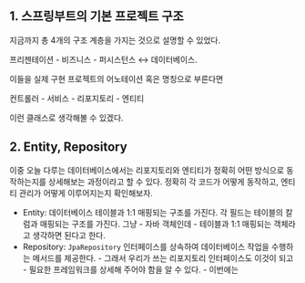 ## 1. 스프링부트의 기본 프로젝트 구조

지금까지 총 4개의 구조 계층을 가지는 것으로 설명할 수 있었다.

프리젠테이션 - 비즈니스 - 퍼시스턴스 ↔ 데이터베이스.

이들을 실제 구현 프로젝트의 어노테이션 혹은 명칭으로 부른다면

컨트롤러 - 서비스 - 리포지토리 - 엔티티

이런 클래스로 생각해볼 수 있겠다.

## 2. Entity, Repository

이중 오늘 다루는 데이터베이스에서는 리포지토리와 엔티티가 정확히 어떤 방식으로 동작하는지를 상세해보는 과정이라고 할 수 있다. 정확히 각 코드가 어떻게 동작하고, 엔티티 관리가 어떻게 이루어지는지 확인해보자.

- Entity:  데이터베이스 테이블과 1:1 매핑되는 구조를 가진다. 각 필드는 테이블의 칼럼과 매핑되는 구조를 가진다. 그냥 - 자바 객체인데 - 테이블과 1:1 매핑되는 객체라고 생각하면 된다고 한다.
- Repository: `JpaRepository` 인터페이스를 상속하여 데이터베이스 작업을 수행하는 메서드를 제공한다. - 그래서 우리가 쓰는 리포지토리 인터페이스도 이것이 되고 - 필요한 프레임워크를 상세해 주어야 함을 알 수 있다. - 이번에는
